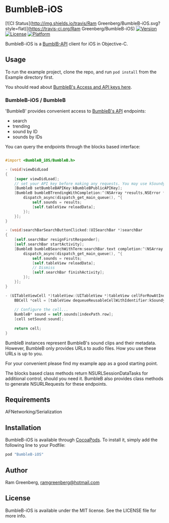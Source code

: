 # BumbleB-iOS

[![CI Status](http://img.shields.io/travis/Ram Greenberg/BumbleB-iOS.svg?style=flat)](https://travis-ci.org/Ram Greenberg/BumbleB-iOS)
[![Version](https://img.shields.io/cocoapods/v/BumbleB-iOS.svg?style=flat)](http://cocoapods.org/pods/BumbleB-iOS)
[![License](https://img.shields.io/cocoapods/l/BumbleB-iOS.svg?style=flat)](http://cocoapods.org/pods/BumbleB-iOS)
[![Platform](https://img.shields.io/cocoapods/p/BumbleB-iOS.svg?style=flat)](http://cocoapods.org/pods/BumbleB-iOS)

BumbleB-iOS is a [BumblB-API](https://github.com/BumbleB-IO/BumbleB-API) client for iOS in Objective-C.

## Usage

To run the example project, clone the repo, and run `pod install` from the Example directory first.

You should read about [BumbleB's Access and API keys here](https://github.com/BumbleB-IO/BumbleB-API#access-and-api-keys).

### BumbleB-iOS / BumbleB
'BumbleB' provides convenient access to [BumbleB's API](https://github.com/BumbleB-IO/BumbleB-API) endpoints:

- search
- trending
- sound by ID
- sounds by IDs

You can query the endpoints through the blocks based interface:

```objective-c

#import <BumbleB_iOS/BumbleB.h>

- (void)viewDidLoad
{
    [super viewDidLoad];
    // set your API key before making any requests. You may use kSoundyPublicAPIKey for development.
    [BumbleB setBumbleBAPIKey:kBumbleBPublicAPIKey];
    [BumbleB bumbleBTrendingWithCompletion:^(NSArray *results,NSError *error) {
        dispatch_async(dispatch_get_main_queue(), ^{
            self.sounds = results;
            [self.tableView reloadData];
        });
    }];
}

- (void)searchBarSearchButtonClicked:(UISearchBar *)searchBar
{
    [self.searchBar resignFirstResponder];
    [self.searchBar startActivity];
    [BumbleB bumbleBSearchWithTerm:searchBar.text completion:^(NSArray *results, NSInteger totalCount, NSError *error) {
        dispatch_async(dispatch_get_main_queue(), ^{
            self.sounds = results;
            [self.tableView reloadData];
            // Dismiss
            [self.searchBar finishActivity];
        });
    }];
}

- (UITableViewCell *)tableView:(UITableView *)tableView cellForRowAtIndexPath:(NSIndexPath *)indexPath {
    BBCell *cell = [tableView dequeueReusableCellWithIdentifier:kSoundyCellIdentifier];
    
    // Configure the cell...
    BumbleB* sound = self.sounds[indexPath.row];
    [cell setSound:sound];
    
    return cell;
}

```

BumbleB instances represent BumbleB's sound clips and their metadata. However, BumbleB only provides URLs to audio files. How you use these URLs is up to you.

For your convenient please find my example app as a good starting point.

The blocks based class methods return NSURLSessionDataTasks for additional control, should you need it.
BumbleB also provides class methods to generate NSURLRequests for these endpoints.

## Requirements

AFNetworking/Serialization

## Installation

BumbleB-iOS is available through [CocoaPods](http://cocoapods.org). To install
it, simply add the following line to your Podfile:

```ruby
pod "BumbleB-iOS"
```

## Author

Ram Greenberg, ramgreenberg@hotmail.com

## License

BumbleB-iOS is available under the MIT license. See the LICENSE file for more info.
